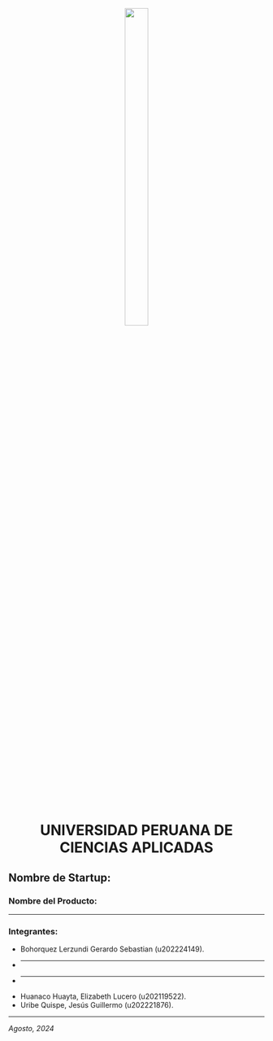 <p align="center">
<img src="https://github.com/user-attachments/assets/cf8e0f8c-00af-401d-b925-9f9112f238cc" width="30%" height="40%">
</p>

<h1 align="center">UNIVERSIDAD PERUANA DE CIENCIAS APLICADAS</h1>
<h2 align="center> INFORME DE TRABAJO FINAL </h2>

**Carrera:** Computación E Informática  
**Curso:** Aplicaciones Web  
**Sección:** SI91  
**Profesor:** Alex Humberto Sánchez Ponce

---

### Nombre de Startup:

### Nombre del Producto:

---

### Integrantes:

- Bohorquez Lerzundi Gerardo Sebastian (u202224149).
- ___
- ___
- Huanaco Huayta, Elizabeth Lucero (u202119522).
- Uribe Quispe, Jesús Guillermo (u202221876).

---

_Agosto, 2024_

